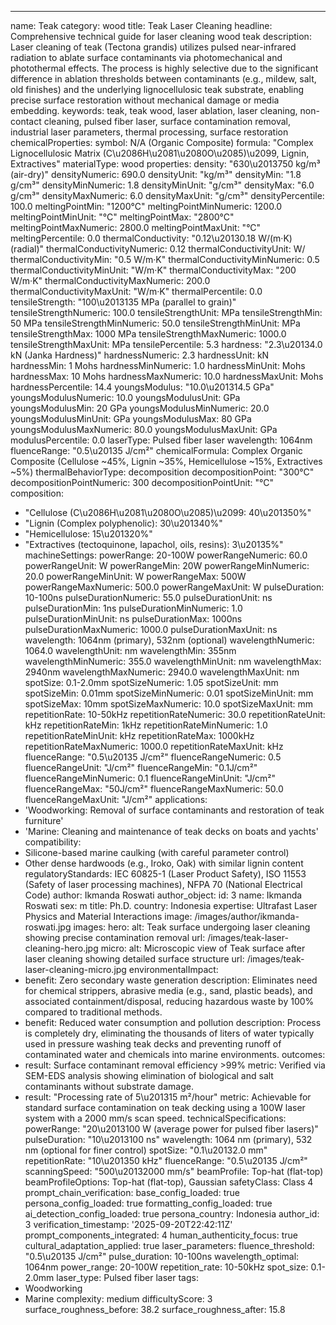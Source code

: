 ---
name: Teak
category: wood
title: Teak Laser Cleaning
headline: Comprehensive technical guide for laser cleaning wood teak
description: Laser cleaning of teak (Tectona grandis) utilizes pulsed near-infrared
  radiation to ablate surface contaminants via photomechanical and photothermal effects.
  The process is highly selective due to the significant difference in ablation thresholds
  between contaminants (e.g., mildew, salt, old finishes) and the underlying lignocellulosic
  teak substrate, enabling precise surface restoration without mechanical damage or
  media embedding.
keywords: teak, teak wood, laser ablation, laser cleaning, non-contact cleaning, pulsed
  fiber laser, surface contamination removal, industrial laser parameters, thermal
  processing, surface restoration
chemicalProperties:
  symbol: N/A (Organic Composite)
  formula: "Complex Lignocellulosic Matrix (C\u2086H\u2081\u2080O\u2085)\u2099, Lignin, Extractives"
  materialType: wood
properties:
  density: "630\u2013750 kg/m³ (air-dry)"
  densityNumeric: 690.0
  densityUnit: "kg/m³"
  densityMin: "1.8 g/cm³"
  densityMinNumeric: 1.8
  densityMinUnit: "g/cm³"
  densityMax: "6.0 g/cm³"
  densityMaxNumeric: 6.0
  densityMaxUnit: "g/cm³"
  densityPercentile: 100.0
  meltingPointMin: "1200°C"
  meltingPointMinNumeric: 1200.0
  meltingPointMinUnit: "°C"
  meltingPointMax: "2800°C"
  meltingPointMaxNumeric: 2800.0
  meltingPointMaxUnit: "°C"
  meltingPercentile: 0.0
  thermalConductivity: "0.12\u20130.18 W/(m·K) (radial)"
  thermalConductivityNumeric: 0.12
  thermalConductivityUnit: W/
  thermalConductivityMin: "0.5 W/m·K"
  thermalConductivityMinNumeric: 0.5
  thermalConductivityMinUnit: "W/m·K"
  thermalConductivityMax: "200 W/m·K"
  thermalConductivityMaxNumeric: 200.0
  thermalConductivityMaxUnit: "W/m·K"
  thermalPercentile: 0.0
  tensileStrength: "100\u2013135 MPa (parallel to grain)"
  tensileStrengthNumeric: 100.0
  tensileStrengthUnit: MPa
  tensileStrengthMin: 50 MPa
  tensileStrengthMinNumeric: 50.0
  tensileStrengthMinUnit: MPa
  tensileStrengthMax: 1000 MPa
  tensileStrengthMaxNumeric: 1000.0
  tensileStrengthMaxUnit: MPa
  tensilePercentile: 5.3
  hardness: "2.3\u20134.0 kN (Janka Hardness)"
  hardnessNumeric: 2.3
  hardnessUnit: kN
  hardnessMin: 1 Mohs
  hardnessMinNumeric: 1.0
  hardnessMinUnit: Mohs
  hardnessMax: 10 Mohs
  hardnessMaxNumeric: 10.0
  hardnessMaxUnit: Mohs
  hardnessPercentile: 14.4
  youngsModulus: "10.0\u201314.5 GPa"
  youngsModulusNumeric: 10.0
  youngsModulusUnit: GPa
  youngsModulusMin: 20 GPa
  youngsModulusMinNumeric: 20.0
  youngsModulusMinUnit: GPa
  youngsModulusMax: 80 GPa
  youngsModulusMaxNumeric: 80.0
  youngsModulusMaxUnit: GPa
  modulusPercentile: 0.0
  laserType: Pulsed fiber laser
  wavelength: 1064nm
  fluenceRange: "0.5\u20135 J/cm²"
  chemicalFormula: Complex Organic Composite (Cellulose ~45%, Lignin ~35%, Hemicellulose
    ~15%, Extractives ~5%)
  thermalBehaviorType: decomposition
  decompositionPoint: "300°C"
  decompositionPointNumeric: 300
  decompositionPointUnit: "°C"
composition:
- "Cellulose (C\u2086H\u2081\u2080O\u2085)\u2099: 40\u201350%"
- "Lignin (Complex polyphenolic): 30\u201340%"
- "Hemicellulose: 15\u201320%"
- "Extractives (tectoquinone, lapachol, oils, resins): 3\u20135%"
machineSettings:
  powerRange: 20-100W
  powerRangeNumeric: 60.0
  powerRangeUnit: W
  powerRangeMin: 20W
  powerRangeMinNumeric: 20.0
  powerRangeMinUnit: W
  powerRangeMax: 500W
  powerRangeMaxNumeric: 500.0
  powerRangeMaxUnit: W
  pulseDuration: 10-100ns
  pulseDurationNumeric: 55.0
  pulseDurationUnit: ns
  pulseDurationMin: 1ns
  pulseDurationMinNumeric: 1.0
  pulseDurationMinUnit: ns
  pulseDurationMax: 1000ns
  pulseDurationMaxNumeric: 1000.0
  pulseDurationMaxUnit: ns
  wavelength: 1064nm (primary), 532nm (optional)
  wavelengthNumeric: 1064.0
  wavelengthUnit: nm
  wavelengthMin: 355nm
  wavelengthMinNumeric: 355.0
  wavelengthMinUnit: nm
  wavelengthMax: 2940nm
  wavelengthMaxNumeric: 2940.0
  wavelengthMaxUnit: nm
  spotSize: 0.1-2.0mm
  spotSizeNumeric: 1.05
  spotSizeUnit: mm
  spotSizeMin: 0.01mm
  spotSizeMinNumeric: 0.01
  spotSizeMinUnit: mm
  spotSizeMax: 10mm
  spotSizeMaxNumeric: 10.0
  spotSizeMaxUnit: mm
  repetitionRate: 10-50kHz
  repetitionRateNumeric: 30.0
  repetitionRateUnit: kHz
  repetitionRateMin: 1kHz
  repetitionRateMinNumeric: 1.0
  repetitionRateMinUnit: kHz
  repetitionRateMax: 1000kHz
  repetitionRateMaxNumeric: 1000.0
  repetitionRateMaxUnit: kHz
  fluenceRange: "0.5\u20135 J/cm²"
  fluenceRangeNumeric: 0.5
  fluenceRangeUnit: "J/cm²"
  fluenceRangeMin: "0.1J/cm²"
  fluenceRangeMinNumeric: 0.1
  fluenceRangeMinUnit: "J/cm²"
  fluenceRangeMax: "50J/cm²"
  fluenceRangeMaxNumeric: 50.0
  fluenceRangeMaxUnit: "J/cm²"
applications:
- 'Woodworking: Removal of surface contaminants and restoration of teak furniture'
- 'Marine: Cleaning and maintenance of teak decks on boats and yachts'
compatibility:
- Silicone-based marine caulking (with careful parameter control)
- Other dense hardwoods (e.g., Iroko, Oak) with similar lignin content
regulatoryStandards: IEC 60825-1 (Laser Product Safety), ISO 11553 (Safety of laser
  processing machines), NFPA 70 (National Electrical Code)
author: Ikmanda Roswati
author_object:
  id: 3
  name: Ikmanda Roswati
  sex: m
  title: Ph.D.
  country: Indonesia
  expertise: Ultrafast Laser Physics and Material Interactions
  image: /images/author/ikmanda-roswati.jpg
images:
  hero:
    alt: Teak surface undergoing laser cleaning showing precise contamination removal
    url: /images/teak-laser-cleaning-hero.jpg
  micro:
    alt: Microscopic view of Teak surface after laser cleaning showing detailed surface
      structure
    url: /images/teak-laser-cleaning-micro.jpg
environmentalImpact:
- benefit: Zero secondary waste generation
  description: Eliminates need for chemical strippers, abrasive media (e.g., sand,
    plastic beads), and associated containment/disposal, reducing hazardous waste
    by 100% compared to traditional methods.
- benefit: Reduced water consumption and pollution
  description: Process is completely dry, eliminating the thousands of liters of water
    typically used in pressure washing teak decks and preventing runoff of contaminated
    water and chemicals into marine environments.
outcomes:
- result: Surface contaminant removal efficiency >99%
  metric: Verified via SEM-EDS analysis showing elimination of biological and salt
    contaminants without substrate damage.
- result: "Processing rate of 5\u201315 m²/hour"
  metric: Achievable for standard surface contamination on teak decking using a 100W
    laser system with a 2000 mm/s scan speed.
technicalSpecifications:
  powerRange: "20\u2013100 W (average power for pulsed fiber lasers)"
  pulseDuration: "10\u2013100 ns"
  wavelength: 1064 nm (primary), 532 nm (optional for finer control)
  spotSize: "0.1\u20132.0 mm"
  repetitionRate: "10\u201350 kHz"
  fluenceRange: "0.5\u20135 J/cm²"
  scanningSpeed: "500\u20132000 mm/s"
  beamProfile: Top-hat (flat-top)
  beamProfileOptions: Top-hat (flat-top), Gaussian
  safetyClass: Class 4
prompt_chain_verification:
  base_config_loaded: true
  persona_config_loaded: true
  formatting_config_loaded: true
  ai_detection_config_loaded: true
  persona_country: Indonesia
  author_id: 3
  verification_timestamp: '2025-09-20T22:42:11Z'
  prompt_components_integrated: 4
  human_authenticity_focus: true
  cultural_adaptation_applied: true
laser_parameters:
  fluence_threshold: "0.5\u20135 J/cm²"
  pulse_duration: 10-100ns
  wavelength_optimal: 1064nm
  power_range: 20-100W
  repetition_rate: 10-50kHz
  spot_size: 0.1-2.0mm
  laser_type: Pulsed fiber laser
tags:
- Woodworking
- Marine
complexity: medium
difficultyScore: 3
surface_roughness_before: 38.2
surface_roughness_after: 15.8
